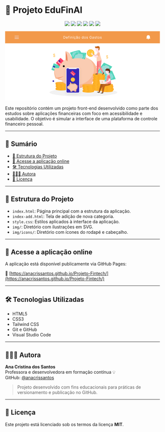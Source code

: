 # 💸 Projeto EduFinAI

<p align="center">
  <img src="https://img.shields.io/badge/status-em%20desenvolvimento-orange"/>
  <img src="https://img.shields.io/badge/HTML5-marca-E34F26"/>
  <img src="https://img.shields.io/badge/CSS3-estilos-264de4"/>
  <img src="https://img.shields.io/badge/TailwindCSS-utilizado-06b6d4"/>
  <img src="https://img.shields.io/badge/deploy-GitHub%20Pages-brightgreen"/>
  <img src="https://img.shields.io/badge/licença-MIT-green"/>
</p>

<p align="center">
  <img src="img/banner-readme.png" alt="Interface do EduFinAI" width="700"/>
</p>

Este repositório contém um projeto front-end desenvolvido como parte dos estudos sobre aplicações financeiras com foco em acessibilidade e usabilidade. O objetivo é simular a interface de uma plataforma de controle financeiro pessoal.

---

## 📑 Sumário

- [📁 Estrutura do Projeto](#-estrutura-do-projeto)
- [🚀 Acesse a aplicação online](#-acesse-a-aplicação-online)
- [🛠️ Tecnologias Utilizadas](#-tecnologias-utilizadas)
- [👩🏽‍💻 Autora](#-autora)
- [📄 Licença](#-licença)

---

## 📁 Estrutura do Projeto

- `index.html`: Página principal com a estrutura da aplicação.  
- `index-add.html`: Tela de adição de nova categoria.  
- `style.css`: Estilos aplicados à interface da aplicação.  
- `img/`: Diretório com ilustrações em SVG.  
- `img/icons/`: Diretório com ícones do rodapé e cabeçalho.  

---

## 🚀 Acesse a aplicação online

A aplicação está disponível publicamente via GitHub Pages:

🔗 [https://anacrissantos.github.io/Projeto-Fintech/](https://anacrissantos.github.io/Projeto-Fintech/)

---

## 🛠️ Tecnologias Utilizadas

- HTML5  
- CSS3  
- Tailwind CSS  
- Git e GitHub  
- Visual Studio Code  

---

## 👩🏽‍💻 Autora

**Ana Cristina dos Santos**  
Professora e desenvolvedora em formação contínua 💡  
GitHub: [@anacrissantos](https://github.com/anacrissantos)  

> Projeto desenvolvido com fins educacionais para práticas de versionamento e publicação no GitHub.

---

## 📄 Licença

Este projeto está licenciado sob os termos da licença **MIT**.
